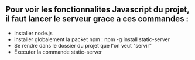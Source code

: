 ## Pour voir les fonctionnalites Javascript du projet, il faut lancer le serveur grace a ces commandes :

- Installer node.js
- installer globalement la packet npm : npm -g install static-server
- Se rendre dans le dossier du projet que l'on veut "servir"
- Executer la commande static-server
